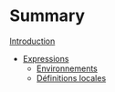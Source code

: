# Summary

[Introduction](intro.md)
- [Expressions](expressions.md)
    - [Environnements](expressions/environnements.md)
    - [Définitions locales](expressions/letin.md)
